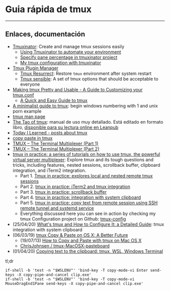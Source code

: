 # Guia rápida de tmux

---

## Enlaces, documentación

* [Tmuxinator](https://github.com/tmuxinator/tmuxinator): Create and manage tmux sessions easily
    * [Using Tmuxinator to automate your environment](https://collectiveidea.com/blog/archives/2017/03/27/using-tmuxinator-to-automate-your-environment)
    * [Specify pane percentage in tmuxinator project](https://stackoverflow.com/questions/9812000/specify-pane-percentage-in-tmuxinator-project)
    * [My tmux configuration with tmuxinator](https://www.projectidealism.com/posts/2013/9/20/my-tmux-configuration-with-tmuxinator)
* [Tmux Plugin Manager](https://github.com/tmux-plugins/tpm)
    * [Tmux Resurrect](https://github.com/tmux-plugins/tmux-resurrect): Restore `tmux` environment after system restart
    * [Tmux sensible](https://github.com/tmux-plugins/tmux-sensible): A set of tmux options that should be acceptable to everyone
* [Making tmux Pretty and Usable - A Guide to Customizing your tmux.conf](https://www.hamvocke.com/blog/a-guide-to-customizing-your-tmux-conf/)
    * [A Quick and Easy Guide to tmux](https://www.hamvocke.com/blog/a-quick-and-easy-guide-to-tmux/)
* [A minimalist guide to tmux](https://medium.com/actualize-network/a-minimalist-guide-to-tmux-13675fb160fa): begin windows numbering with 1 and unix porn example
* [tmux man page](http://manpages.ubuntu.com/manpages/bionic/en/man1/tmux.1.html)
* [The Tao of tmux](https://tmuxp.git-pull.com/en/latest/about_tmux.html): manual de uso muy detallado. Está editado en formato libro, [disponible para su lectura online en Leanpub](https://leanpub.com/the-tao-of-tmux/read)
* [Today I Learned - posts about tmux](https://til.hashrocket.com/?_utf8=%E2%9C%93&q=tmux)
* [copy paste in tmux](https://awhan.wordpress.com/2010/06/20/copy-paste-in-tmux/)
* [TMUX – The Terminal Multiplexer (Part 1)](http://blog.hawkhost.com/2010/06/28/tmux-the-terminal-multiplexer/)
* [TMUX – The Terminal Multiplexer (Part 2)](https://blog.hawkhost.com/2010/07/02/tmux-%E2%80%93-the-terminal-multiplexer-part-2/)
* [tmux in practice: a series of tutorials on how to use tmux, the powerful virtual server multiplexer](https://medium.com/free-code-camp/tmux-in-practice-series-of-posts-ae34f16cfab0): Explore tmux and its tough questions and tricks, including features, nested sessions, scrollback buffer, clipboard integration, and iTerm2 integration.
    * Part 1. [Tmux in practice: explores local and nested remote tmux sessions](https://medium.com/@alexeysamoshkin/tmux-in-practice-local-and-nested-remote-tmux-sessions-4f7ba5db8795)
    * Part 2. [tmux in practice: iTerm2 and tmux integration](https://medium.com/@alexeysamoshkin/tmux-in-practice-iterm2-and-tmux-integration-7fb0991c6c01)
    * Part 3. [tmux in practice: scrollback buffer](https://medium.com/@alexeysamoshkin/tmux-in-practice-scrollback-buffer-47d5ffa71c93)
    * Part 4. [tmux in practice: integration with system clipboard](https://medium.com/@alexeysamoshkin/tmux-in-practice-integration-with-system-clipboard-bcd72c62ff7b)
    * Part 5. [tmux in practice: copy text from remote session using SSH remote tunnel and systemd service](https://medium.com/@alexeysamoshkin/tmux-in-practice-copy-text-from-remote-session-using-ssh-remote-tunnel-and-systemd-service-dd3c51bca1fa)
    * Everything discussed here you can see in action by checking my tmux Configuration project on Github: [tmux-config](https://github.com/samoshkin/tmux-config)
* (25/04/20) [What's tmux and How to Configure It: a Detailed Guide](https://thevaluable.dev/tmux-config-mouseless/): tmux integration with system clipboard
* (06/03/19) [tmux Copy & Paste on OS X: A Better Future](https://thoughtbot.com/blog/tmux-copy-paste-on-os-x-a-better-future)
    * (19/07/13) [How to Copy and Paste with tmux on Mac OS X](https://thoughtbot.com/blog/how-to-copy-and-paste-with-tmux-on-mac-os-x)
    * [ChrisJohnsen / tmux-MacOSX-pasteboard](https://github.com/ChrisJohnsen/tmux-MacOSX-pasteboard)
* (01/04/20) [Copying text to the clipboard: tmux, WSL, Windows Terminal](https://mitchellt.com/2020/04/01/copying-from-tmux-wsl-windows-terminal.html)

tl;dr

```
if-shell -b 'test -n "$WSLENV"' 'bind-key -T copy-mode-vi Enter send-keys -X copy-pipe-and-cancel clip.exe'
if-shell -b 'test -n "$WSLENV"' 'bind-key -T copy-mode-vi MouseDragEnd1Pane send-keys -X copy-pipe-and-cancel clip.exe'
```
